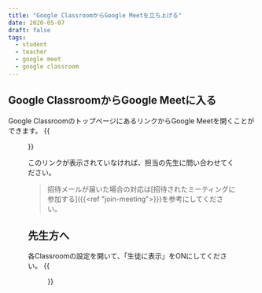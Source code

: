 ```yaml
---
title: "Google ClassroomからGoogle Meetを立ち上げる"
date: 2020-05-07
draft: false
tags: 
  - student
  - teacher
  - google meet
  - google classroom
---
```


## Google ClassroomからGoogle Meetに入る
Google ClassroomのトップページにあるリンクからGoogle Meetを開くことができます。
{{<figure src="1.png" title="" class="center">}}

このリンクが表示されていなければ、担当の先生に問い合わせてください。

> 招待メールが届いた場合の対応は[招待されたミーティングに参加する]({{<ref "join-meeting">}})を参考にしてください。


## 先生方へ
各Classroomの設定を開いて、「生徒に表示」をONにしてください。
{{<figure src="2.png" title="" class="center">}}
